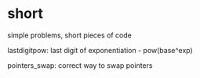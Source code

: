 # short
simple problems, short pieces of code

lastdigitpow: last digit of exponentiation - pow(base^exp)

pointers_swap: correct way to swap pointers

